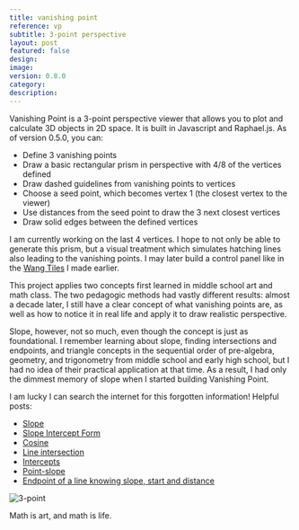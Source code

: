 ```yaml
---
title: vanishing point
reference: vp
subtitle: 3-point perspective 
layout: post
featured: false
design: 
image: 
version: 0.8.0
category: 
description: 
---
```




<!-- 	What is it and why is it important? What were you inspired by? What were you interested in exploring?

		How does it work? How did you build it? What libraries do you use and why? Methodology? What kind of skills did you have at the time?

		Results? How long did it take you? How done is it? Are you satisfied, what parts are you looking to improve?
-->

Vanishing Point is a 3-point perspective viewer that allows you to plot and calculate 3D objects in 2D space. It is built in Javascript and Raphael.js. As of version 0.5.0, you can:

* Define 3 vanishing points
* Draw a basic rectangular prism in perspective with 4/8 of the vertices defined
* Draw dashed guidelines from vanishing points to vertices
* Choose a seed point, which becomes vertex 1 (the closest vertex to the viewer)
* Use distances from the seed point to draw the 3 next closest vertices
* Draw solid edges between the defined vertices


I am currently working on the last 4 vertices. I hope to not only be able to generate this prism, but a visual treatment which simulates hatching lines also leading to the vanishing points. I may later build a control panel like in the [Wang Tiles](/projects/wang-tiles.html) I made earlier.

This project applies two concepts first learned in middle school art and math class. The two pedagogic methods had vastly different results: almost a decade later, I still have a clear concept of what vanishing points are, as well as how to notice it in real life and apply it to draw realistic perspective. 

Slope, however, not so much, even though the concept is just as foundational. I remember learning about slope, finding intersections and endpoints, and triangle concepts in the sequential order of pre-algebra, geometry, and trigonometry from middle school and early high school, but I had no idea of their practical application at that time. As a result, I had only the dimmest memory of slope when I started building Vanishing Point.

I am lucky I can search the internet for this forgotten information! Helpful posts:

* [Slope](http://www.purplemath.com/modules/slope.htm)
* [Slope Intercept Form](http://www.purplemath.com/modules/strtlneq.htm)
* [Cosine](http://mathworld.wolfram.com/Cosine.html)
* [Line intersection](http://zonalandeducation.com/mmts/intersections/intersectionOfTwoLines1/intersectionOfTwoLines1.html)
* [Intercepts](http://www.purplemath.com/modules/intrcept.htm)
* [Point-slope](http://www.purplemath.com/modules/strtlneq2.htm)
* [Endpoint of a line knowing slope, start and distance](http://math.stackexchange.com/questions/9365/endpoint-of-a-line-knowing-slope-start-and-distance)

![3-point](http://upload.wikimedia.org/wikipedia/commons/thumb/f/f3/3-point_perspective_1-px-line.svg/1000px-3-point_perspective_1-px-line.svg.png)

Math is art, and math is life. 